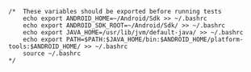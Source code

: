     /*  These variables should be exported before running tests
        echo export ANDROID_HOME=~/Android/Sdk >> ~/.bashrc
        echo export ANDROID_SDK_ROOT=~/Android/Sdk/ >> ~/.bashrc
        echo export JAVA_HOME=/usr/lib/jvm/default-java/ >> ~/.bashrc
        echo export PATH=$PATH:$JAVA_HOME/bin:$ANDROID_HOME/platform-tools:$ANDROID_HOME/ >> ~/.bashrc
        source ~/.bashrc
    */
